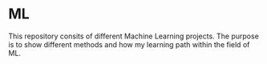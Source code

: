# ML


This repository consits of different Machine Learning projects. The purpose is to show different methods and how my learning path within the field of ML.
